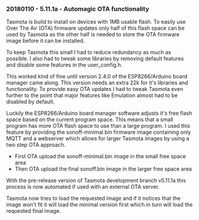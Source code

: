 ### 20180110 - 5.11.1a - Automagic OTA functionality

Tasmota is build to install on devices with 1MB usable flash. To easily use Over The Air (OTA) firmware updates only half of this flash space can be used by Tasmota as the other half is needed to store the OTA firmware image before it can be installed.

To keep Tasmota this small I had to reduce redundancy as much as possible. I also had to tweak some libraries by removing default features and disable some features in the user_config.h.

This worked kind of fine until version 2.4.0 of the ESP8266/Arduino board manager came along. This version needs an extra 22k for it's libraries and functionality. To provide easy OTA updates I had to tweak Tasmota even further to the point that major features like Emulation almost had to be disabled by default.

Luckily the ESP8266/Arduino board manager software adjusts it's free flash space based on the current program space. This means that a small program has more OTA flash space to use than a large program. I used this feature by providing the sonoff-minimal.bin firmware image containing only MQTT and a webserver which allows for larger Tasmota images by using a two step OTA approach.

- First OTA upload the sonoff-minimal.bin image in the small free space area
- Then OTA upload the final sonoff.bin image in the larger free space area

With the pre-release version of Tasmota development branch v5.11.1a this process is now automated if used with an external OTA server.

Tasmota now tries to load the requested image and if it notices that the image won't fit it will load the minimal version first which in turn will load the requested final image.
